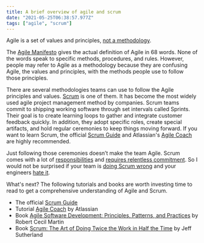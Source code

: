 ```yaml
---
title: A brief overview of agile and scrum
date: "2021-05-25T06:38:57.977Z"
tags: ["agile", "scrum"]
---
```


Agile is a set of values and principles, [not a methodology](https://blogs.harvard.edu/markshead/what-is-agile-methodology).

The [Agile Manifesto](https://agilemanifesto.org/) gives the actual definition of Agile in 68 words. None of the words speak to specific methods, procedures, and rules. However, people may refer to Agile as a methodology because they are confusing Agile, the values and principles, with the methods people use to follow those principles.

There are several methodologies teams can use to follow the Agile principles and values. [Scrum](https://www.scrum.org/resources/what-is-scrum) is one of them. It has become the most widely used agile project management method by companies. Scrum teams commit to shipping working software through set intervals called Sprints. Their goal is to create learning loops to gather and integrate customer feedback quickly. In addition, they adopt specific roles, create special artifacts, and hold regular ceremonies to keep things moving forward. If you want to learn Scrum, the official [Scrum Guide](https://scrumguides.org/) and Atlassian's [Agile Coach](https://www.atlassian.com/agile/scrum) are highly recommended.

Just following those ceremonies doesn’t make the team Agile. Scrum comes with a lot of [responsibilities](https://www.scrum.org/resources/what-is-a-scrum-master) and [requires relentless commitment](https://medium.com/serious-scrum/scrum-requires-relentless-commitment-c56c1a0ce9f2). So I would not be surprised if your team is [doing Scrum wrong](https://dzone.com/articles/10-common-scrum-mistakes-and-how-to-avoid-them) and your engineers [hate it](https://medium.com/serious-scrum/here-is-why-many-developers-hate-scrum-3a43baa015d1).

What's next? The following tutorials and books are worth investing time to read to get a comprehensive understanding of Agile and Scrum.

- The official [Scrum Guide](https://scrumguides.org/)
- Tutorial [Agile Coach](https://www.atlassian.com/agile/scrum) by Atlassian
- Book [Agile Software Development: Principles, Patterns, and Practices](https://www.goodreads.com/book/show/84985.Agile_Software_Development_Principles_Patterns_and_Practices) by Robert Cecil Martin
- Book [Scrum: The Art of Doing Twice the Work in Half the Time](https://www.goodreads.com/book/show/19288230-scrum) by Jeff Sutherland
